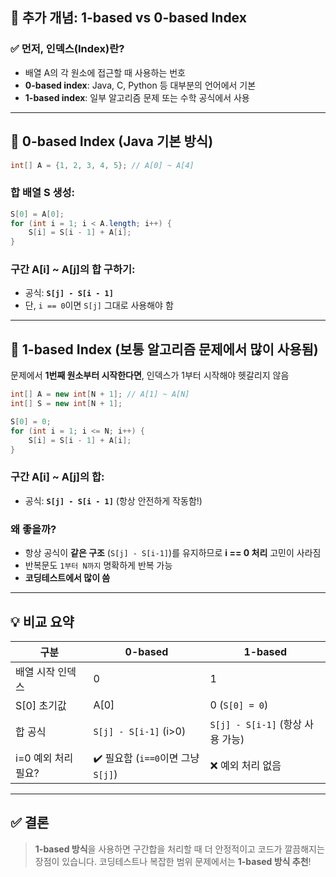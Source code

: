 ## 🧾 추가 개념: 1-based vs 0-based Index

### ✅ 먼저, 인덱스(Index)란?

* 배열 A의 각 원소에 접근할 때 사용하는 번호
* **0-based index**: Java, C, Python 등 대부분의 언어에서 기본
* **1-based index**: 일부 알고리즘 문제 또는 수학 공식에서 사용

---

## 📘 0-based Index (Java 기본 방식)

```java
int[] A = {1, 2, 3, 4, 5}; // A[0] ~ A[4]
```

### 합 배열 S 생성:

```java
S[0] = A[0];
for (int i = 1; i < A.length; i++) {
    S[i] = S[i - 1] + A[i];
}
```

### 구간 A\[i] \~ A\[j]의 합 구하기:

* 공식:
  **`S[j] - S[i - 1]`**
* 단, `i == 0`이면 `S[j]` 그대로 사용해야 함

---

## 📙 1-based Index (보통 알고리즘 문제에서 많이 사용됨)

문제에서 **1번째 원소부터 시작한다면**, 인덱스가 1부터 시작해야 헷갈리지 않음

```java
int[] A = new int[N + 1]; // A[1] ~ A[N]
int[] S = new int[N + 1];

S[0] = 0;
for (int i = 1; i <= N; i++) {
    S[i] = S[i - 1] + A[i];
}
```

### 구간 A\[i] \~ A\[j]의 합:

* 공식:
  **`S[j] - S[i - 1]`** (항상 안전하게 작동함!)

### 왜 좋을까?

* 항상 공식이 **같은 구조** (`S[j] - S[i-1]`)를 유지하므로 **i == 0 처리** 고민이 사라짐
* 반복문도 `1부터 N까지` 명확하게 반복 가능
* **코딩테스트에서 많이 씀**

---

## 💡 비교 요약

| 구분            | 0-based                     | 1-based                    |
| ------------- | --------------------------- | -------------------------- |
| 배열 시작 인덱스     | 0                           | 1                          |
| S\[0] 초기값     | A\[0]                       | 0 (`S[0] = 0`)             |
| 합 공식          | `S[j] - S[i-1]` (i>0)       | `S[j] - S[i-1]` (항상 사용 가능) |
| i=0 예외 처리 필요? | ✔️ 필요함 (`i==0`이면 그냥 `S[j]`) | ❌ 예외 처리 없음                 |

---

## ✅ 결론

> **1-based 방식**을 사용하면 구간합을 처리할 때 더 안정적이고 코드가 깔끔해지는 장점이 있습니다.
> 코딩테스트나 복잡한 범위 문제에서는 **1-based 방식 추천**!
